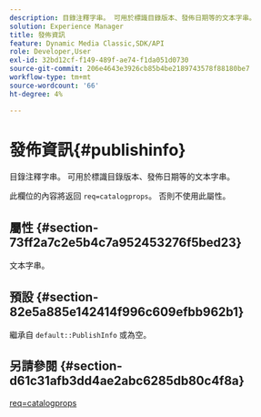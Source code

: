 ```yaml
---
description: 目錄注釋字串。 可用於標識目錄版本、發佈日期等的文本字串。
solution: Experience Manager
title: 發佈資訊
feature: Dynamic Media Classic,SDK/API
role: Developer,User
exl-id: 32bd12cf-f149-489f-ae74-f1da051d0730
source-git-commit: 206e4643e3926cb85b4be2189743578f88180be7
workflow-type: tm+mt
source-wordcount: '66'
ht-degree: 4%

---
```


# 發佈資訊{#publishinfo}

目錄注釋字串。 可用於標識目錄版本、發佈日期等的文本字串。

此欄位的內容將返回 `req=catalogprops`。 否則不使用此屬性。

## 屬性 {#section-73ff2a7c2e5b4c7a952453276f5bed23}

文本字串。

## 預設 {#section-82e5a885e142414f996c609efbb962b1}

繼承自 `default::PublishInfo` 或為空。

## 另請參閱 {#section-d61c31afb3dd4ae2abc6285db80c4f8a}

[req=catalogprops](../../../../../is-api/http-ref/image-serving-api-ref/c-http-protocol-reference/c-command-reference/r-req/r-catalogprops.md#reference-d7f7438291dd44a1afb6963155625426)
